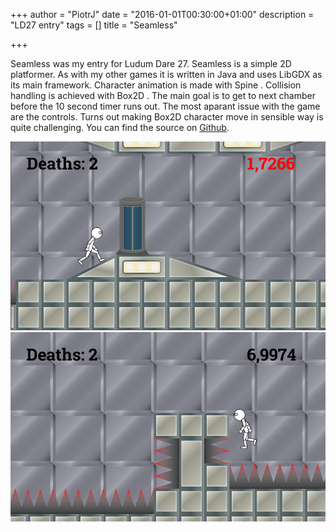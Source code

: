 +++
author = "PiotrJ"
date = "2016-01-01T00:30:00+01:00"
description = "LD27 entry"
tags = []
title = "Seamless"

+++

Seamless was my entry for Ludum Dare 27. Seamless is a simple 2D platformer. As with my other games it is written in Java and uses LibGDX  as its main framework. Character animation is made with Spine . Collision handling is achieved with Box2D . The main goal is to get to next chamber before the 10 second timer runs out. The most aparant issue with the game are the controls. Turns out making Box2D character move in sensible way is quite challenging. You can find the source on [Github](https://github.com/piotr-j/LudumDare27).

![seamless screenshot 1](/img/seamless-1.png)
![seamless screenshot 2](/img/seamless-2.png)